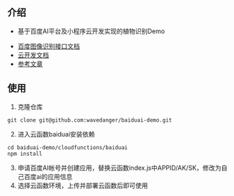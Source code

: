 ## 介绍
* 基于百度AI平台及小程序云开发实现的植物识别Demo
- [百度图像识别接口文档](https://ai.baidu.com/ai-doc/IMAGERECOGNITION/8k3e7f69o)
- [云开发文档](https://developers.weixin.qq.com/miniprogram/dev/wxcloud/basis/getting-started.html)
- [参考文章](https://wavedanger.github.io/pages/folder1/%E7%99%BE%E5%BA%A6AI-%E6%A4%8D%E7%89%A9%E8%AF%86%E5%88%AB%E5%88%9D%E6%8E%A2.html)
## 使用
1. 克隆仓库
```
git clone git@github.com:wavedanger/baiduai-demo.git
```
2. 进入云函数baiduai安装依赖
```
cd baiduai-demo/cloudfunctions/baiduai
npm install
```
3. 申请百度AI帐号并创建应用，替换云函数index.js中APPID/AK/SK，修改为自己百度ai的应用信息
4. 选择云函数环境，上传并部署云函数后即可使用


